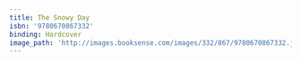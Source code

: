 ```yaml
---
title: The Snowy Day
isbn: '9780670867332'
binding: Hardcover
image_path: 'http://images.booksense.com/images/332/867/9780670867332.jpg'
---
```


